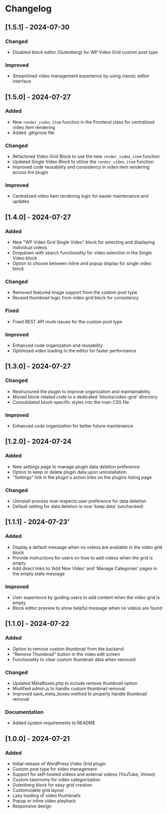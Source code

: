 # Changelog

## [1.5.1] - 2024-07-30

### Changed
- Disabled block editor (Gutenberg) for WP Video Grid custom post type

### Improved
- Streamlined video management experience by using classic editor interface


## [1.5.0] - 2024-07-27

### Added
- New `render_video_item` function in the Frontend class for centralized video item rendering
- Added .gitignore file

### Changed
- Refactored Video Grid Block to use the new `render_video_item` function
- Updated Single Video Block to utilize the `render_video_item` function
- Improved code reusability and consistency in video item rendering across the plugin

### Improved
- Centralized video item rendering logic for easier maintenance and updates


## [1.4.0] - 2024-07-27

### Added
- New "WP Video Grid Single Video" block for selecting and displaying individual videos
- Dropdown with search functionality for video selection in the Single Video block
- Option to choose between inline and popup display for single video block

### Changed
- Removed featured image support from the custom post type
- Reused thumbnail logic from video grid block for consistency

### Fixed
- Fixed REST API route issues for the custom post type

### Improved
- Enhanced code organization and reusability
- Optimized video loading in the editor for faster performance


## [1.3.0] - 2024-07-27

### Changed
- Restructured the plugin to improve organization and maintainability
- Moved block-related code to a dedicated 'blocks/video-grid' directory
- Consolidated block-specific styles into the main CSS file

### Improved
- Enhanced code organization for better future maintenance


## [1.2.0] - 2024-07-24

### Added
- New settings page to manage plugin data deletion preference
- Option to keep or delete plugin data upon uninstallation
- "Settings" link in the plugin's action links on the plugins listing page

### Changed
- Uninstall process now respects user preference for data deletion
- Default setting for data deletion is now 'keep data' (unchecked)

## [1.1.1] - 2024-07-23'

### Added
- Display a default message when no videos are available in the video grid block
- Provide instructions for users on how to add videos when the grid is empty
- Add direct links to 'Add New Video' and 'Manage Categories' pages in the empty state message

### Improved
- User experience by guiding users to add content when the video grid is empty
- Block editor preview to show helpful message when no videos are found


## [1.1.0] - 2024-07-22

### Added
- Option to remove custom thumbnail from the backend
- "Remove Thumbnail" button in the video edit screen
- Functionality to clear custom thumbnail data when removed

### Changed
- Updated MetaBoxes.php to include remove thumbnail option
- Modified admin.js to handle custom thumbnail removal
- Improved save_meta_boxes method to properly handle thumbnail removal

### Documentation
- Added system requirements to README


## [1.0.0] - 2024-07-21

### Added
- Initial release of WordPress Video Grid plugin
- Custom post type for video management
- Support for self-hosted videos and external videos (YouTube, Vimeo)
- Custom taxonomy for video categorization
- Gutenberg block for easy grid creation
- Customizable grid layout
- Lazy loading of video thumbnails
- Popup or inline video playback
- Responsive design
